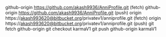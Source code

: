 github-origin   https://github.com/akash9936/AnniProfile.git (fetch)
github-origin   https://github.com/akash9936/AnniProfile.git (push)
origin  https://akash993620@bitbucket.org/privatev1/anniprofile.git (fetch)
origin  https://akash993620@bitbucket.org/privatev1/anniprofile.git (push)
git fetch github-origin
git checkout karmaV1
git push github-origin karmaV1